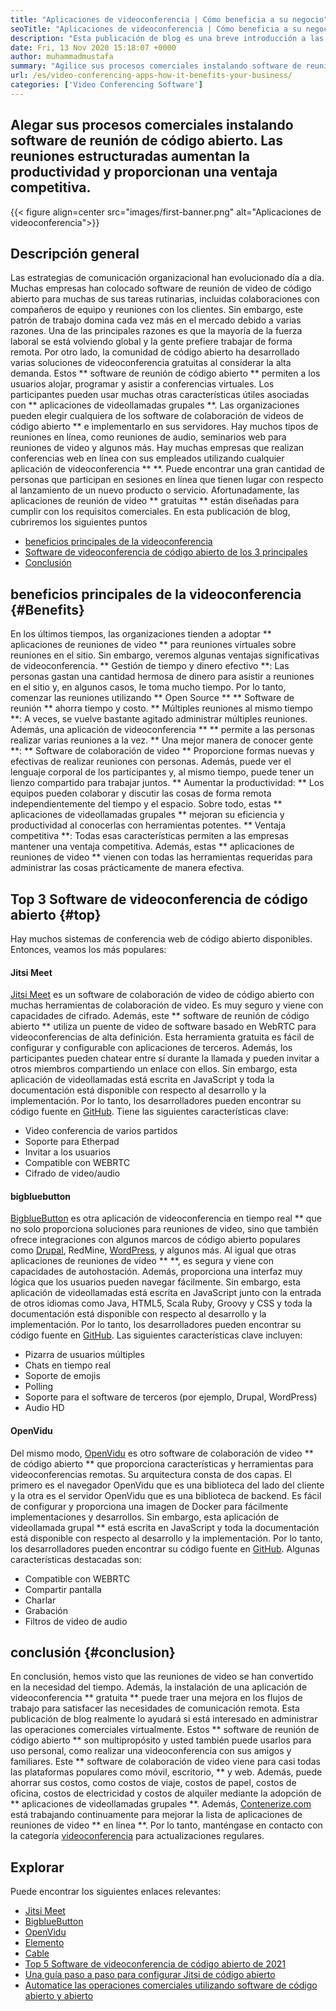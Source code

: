 ```yaml
---
title: "Aplicaciones de videoconferencia | Cómo beneficia a su negocio" 
seoTitle: "Aplicaciones de videoconferencia | Cómo beneficia a su negocio" 
description: "Esta publicación de blog es una breve introducción a las aplicaciones gratuitas de videoconferencia. Estos software de colaboración gratuito proporcionan una amplia gama de características para reuniones grupales." 
date: Fri, 13 Nov 2020 15:18:07 +0000
author: muhammadmustafa
summary: "Agilice sus procesos comerciales instalando software de reunión de código abierto. Las reuniones estructuradas aumentan la productividad y proporcionan una ventaja competitiva." 
url: /es/video-conferencing-apps-how-it-benefits-your-business/
categories: ['Video Conferencing Software']
---
```


## Alegar sus procesos comerciales instalando software de reunión de código abierto. Las reuniones estructuradas aumentan la productividad y proporcionan una ventaja competitiva.

{{< figure align=center src="images/first-banner.png" alt="Aplicaciones de videoconferencia">}}


## Descripción general
Las estrategias de comunicación organizacional han evolucionado día a día. Muchas empresas han colocado software de reunión de video de código abierto para muchas de sus tareas rutinarias, incluidas colaboraciones con compañeros de equipo y reuniones con los clientes. Sin embargo, este patrón de trabajo domina cada vez más en el mercado debido a varias razones. Una de las principales razones es que la mayoría de la fuerza laboral se está volviendo global y la gente prefiere trabajar de forma remota. Por otro lado, la comunidad de código abierto ha desarrollado varias soluciones de videoconferencia gratuitas al considerar la alta demanda. Estos ** software de reunión de código abierto ** permiten a los usuarios alojar, programar y asistir a conferencias virtuales. Los participantes pueden usar muchas otras características útiles asociadas con ** aplicaciones de videollamadas grupales **. Las organizaciones pueden elegir cualquiera de los software de colaboración de videos de código abierto ** e implementarlo en sus servidores. Hay muchos tipos de reuniones en línea, como reuniones de audio, seminarios web para reuniones de video y algunos más.
Hay muchas empresas que realizan conferencias web en línea con sus empleados utilizando cualquier aplicación de videoconferencia ** **. Puede encontrar una gran cantidad de personas que participan en sesiones en línea que tienen lugar con respecto al lanzamiento de un nuevo producto o servicio. Afortunadamente, las aplicaciones de reunión de video ** gratuitas ** están diseñadas para cumplir con los requisitos comerciales. En esta publicación de blog, cubriremos los siguientes puntos
  * [][1][beneficios principales de la videoconferencia][2]
  * [Software de videoconferencia de código abierto de los 3 principales][3]
  * [Conclusión][4]

## beneficios principales de la videoconferencia {#Benefits}
En los últimos tiempos, las organizaciones tienden a adoptar ** aplicaciones de reuniones de video ** para reuniones virtuales sobre reuniones en el sitio. Sin embargo, veremos algunas ventajas significativas de videoconferencia.
** Gestión de tiempo y dinero efectivo **: Las personas gastan una cantidad hermosa de dinero para asistir a reuniones en el sitio y, en algunos casos, le toma mucho tiempo. Por lo tanto, comenzar las reuniones utilizando ** Open Source ** ** Software de reunión ** ahorra tiempo y costo.
** Múltiples reuniones al mismo tiempo **: A veces, se vuelve bastante agitado administrar múltiples reuniones. Además, una aplicación de videoconferencia ** ** permite a las personas realizar varias reuniones a la vez.
** Una mejor manera de conocer gente **: ** Software de colaboración de video ** Proporcione formas nuevas y efectivas de realizar reuniones con personas. Además, puede ver el lenguaje corporal de los participantes y, al mismo tiempo, puede tener un lienzo compartido para trabajar juntos.
** Aumentar la productividad: ** Los equipos pueden colaborar y discutir las cosas de forma remota independientemente del tiempo y el espacio. Sobre todo, estas ** aplicaciones de videollamadas grupales ** mejoran su eficiencia y productividad al conocerlas con herramientas potentes.
** Ventaja competitiva **: Todas esas características permiten a las empresas mantener una ventaja competitiva. Además, estas ** aplicaciones de reuniones de video ** vienen con todas las herramientas requeridas para administrar las cosas prácticamente de manera efectiva.

## Top 3 Software de videoconferencia de código abierto {#top}
Hay muchos sistemas de conferencia web de código abierto disponibles. Entonces, veamos los más populares:

#### Jitsi Meet
[Jitsi Meet][5] es un software de colaboración de video de código abierto con muchas herramientas de colaboración de video. Es muy seguro y viene con capacidades de cifrado. Además, este ** software de reunión de código abierto ** utiliza un puente de video de software basado en WebRTC para videoconferencias de alta definición. Esta herramienta gratuita es fácil de configurar y configurable con aplicaciones de terceros. Además, los participantes pueden chatear entre sí durante la llamada y pueden invitar a otros miembros compartiendo un enlace con ellos. Sin embargo, esta aplicación de videollamadas está escrita en JavaScript y toda la documentación está disponible con respecto al desarrollo y la implementación. Por lo tanto, los desarrolladores pueden encontrar su código fuente en [GitHub][6]. Tiene las siguientes características clave:
  * Video conferencia de varios partidos
  * Soporte para Etherpad
  * Invitar a los usuarios
  * Compatible con WEBRTC
  * Cifrado de video/audio

#### bigbluebutton
[BigblueButton][7] es otra aplicación de videoconferencia en tiempo real ** que no solo proporciona soluciones para reuniones de video, sino que también ofrece integraciones con algunos marcos de código abierto populares como [Drupal][8], RedMine, [WordPress][9], y algunos más. Al igual que otras aplicaciones de reuniones de video ** **, es segura y viene con capacidades de autohostación. Además, proporciona una interfaz muy lógica que los usuarios pueden navegar fácilmente. Sin embargo, esta aplicación de videollamadas está escrita en JavaScript junto con la entrada de otros idiomas como Java, HTML5, Scala Ruby, Groovy y CSS y toda la documentación está disponible con respecto al desarrollo y la implementación. Por lo tanto, los desarrolladores pueden encontrar su código fuente en [GitHub][10]. Las siguientes características clave incluyen:
  * Pizarra de usuarios múltiples
  * Chats en tiempo real
  * Soporte de emojis
  * Polling
  * Soporte para el software de terceros (por ejemplo, Drupal, WordPress)
  * Audio HD

#### OpenVidu
Del mismo modo, [OpenVidu][11] es otro software de colaboración de video ** de código abierto ** que proporciona características y herramientas para videoconferencias remotas. Su arquitectura consta de dos capas. El primero es el navegador OpenVidu que es una biblioteca del lado del cliente y la otra es el servidor OpenVidu que es una biblioteca de backend. Es fácil de configurar y proporciona una imagen de Docker para fácilmente implementaciones y desarrollos. Sin embargo, esta aplicación de videollamada grupal ** está escrita en JavaScript y toda la documentación está disponible con respecto al desarrollo y la implementación. Por lo tanto, los desarrolladores pueden encontrar su código fuente en [GitHub][12]. Algunas características destacadas son:
  * Compatible con WEBRTC
  * Compartir pantalla
  * Charlar
  * Grabación
  * Filtros de video de audio

## conclusión {#conclusion}
En conclusión, hemos visto que las reuniones de video se han convertido en la necesidad del tiempo. Además, la instalación de una aplicación de videoconferencia ** gratuita ** puede traer una mejora en los flujos de trabajo para satisfacer las necesidades de comunicación remota. Esta publicación de blog realmente lo ayudará si está interesado en administrar las operaciones comerciales virtualmente. Estos ** software de reunión de código abierto ** son multipropósito y usted también puede usarlos para uso personal, como realizar una videoconferencia con sus amigos y familiares. Este ** software de colaboración de video viene para casi todas las plataformas populares como móvil, escritorio, ** y web. Además, puede ahorrar sus costos, como costos de viaje, costos de papel, costos de oficina, costos de electricidad y costos de alquiler mediante la adopción de ** aplicaciones de videollamadas grupales **.
Además, [Contenerize.com][13] está trabajando continuamente para mejorar la lista de aplicaciones de reuniones de video ** en línea **. Por lo tanto, manténgase en contacto con la categoría [videoconferencia][14] para actualizaciones regulares.

## Explorar
Puede encontrar los siguientes enlaces relevantes:
  * [Jitsi Meet][5]
  * [BigblueButton][7]
  * [OpenVidu][11]
  * [Elemento][15]
  * [Cable][16]
  * [Top 5 Software de videoconferencia de código abierto de 2021][17]
  * [Una guía paso a paso para configurar Jitsi de código abierto][18]
  * [Automatice las operaciones comerciales utilizando software de código abierto y abierto][19]

  
[1]: #why
[2]: #benefits
[3]: #top
[4]: #conclusion
[5]: https://products.containerize.com/video-conferencing/jitsi
[6]: https://github.com/jitsi/jitsi-meet
[7]: https://products.containerize.com/video-conferencing/bigbluebutton
[8]: https://products.containerize.com/content-management/drupal/
[9]: https://products.containerize.com/blogging/wordpress/
[10]: https://github.com/bigbluebutton/bigbluebutton
[11]: https://products.containerize.com/video-conferencing/openvidu
[12]: https://github.com/OpenVidu/openvidu
[13]: https://www.containerize.com/
[14]: https://products.containerize.com/video-conferencing/
[15]: https://products.containerize.com/video-conferencing/element
[16]: https://products.containerize.com/video-conferencing/wire
[17]: https://blog.containerize.com/video-conferencing-software/top-5-open-source-video-conferencing-software-of-2021/
[18]: https://blog.containerize.com/video-conferencing-software/how-to-set-up-open-source-jitsi-meet/
[19]: https://blog.containerize.com/blogging/automate-business-operations-using-open-source-software/
